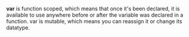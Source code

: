 __var__ is function scoped, which means that once it's been declared, it is available to use anywhere before or after the variable was declared in a function.
var is mutable, which means you can reassign it or change its datatype.